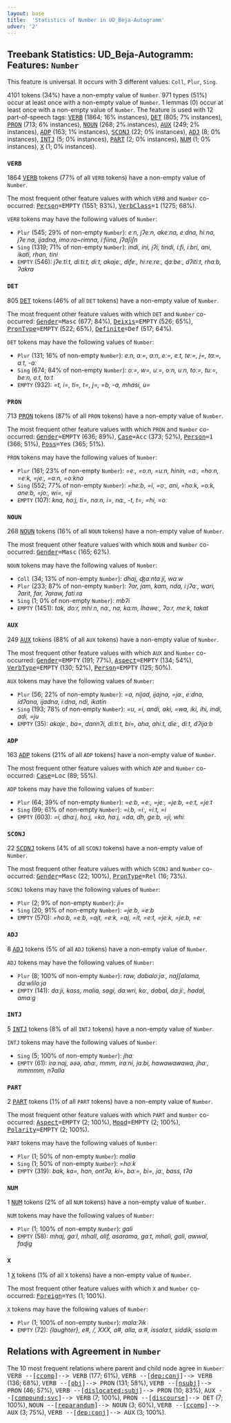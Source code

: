 ```yaml
---
layout: base
title:  'Statistics of Number in UD_Beja-Autogramm'
udver: '2'
---
```


## Treebank Statistics: UD_Beja-Autogramm: Features: `Number`

This feature is universal.
It occurs with 3 different values: `Coll`, `Plur`, `Sing`.

4101 tokens (34%) have a non-empty value of `Number`.
971 types (51%) occur at least once with a non-empty value of `Number`.
1 lemmas (0) occur at least once with a non-empty value of `Number`.
The feature is used with 12 part-of-speech tags: <tt><a href="bej_autogramm-pos-VERB.html">VERB</a></tt> (1864; 16% instances), <tt><a href="bej_autogramm-pos-DET.html">DET</a></tt> (805; 7% instances), <tt><a href="bej_autogramm-pos-PRON.html">PRON</a></tt> (713; 6% instances), <tt><a href="bej_autogramm-pos-NOUN.html">NOUN</a></tt> (268; 2% instances), <tt><a href="bej_autogramm-pos-AUX.html">AUX</a></tt> (249; 2% instances), <tt><a href="bej_autogramm-pos-ADP.html">ADP</a></tt> (163; 1% instances), <tt><a href="bej_autogramm-pos-SCONJ.html">SCONJ</a></tt> (22; 0% instances), <tt><a href="bej_autogramm-pos-ADJ.html">ADJ</a></tt> (8; 0% instances), <tt><a href="bej_autogramm-pos-INTJ.html">INTJ</a></tt> (5; 0% instances), <tt><a href="bej_autogramm-pos-PART.html">PART</a></tt> (2; 0% instances), <tt><a href="bej_autogramm-pos-NUM.html">NUM</a></tt> (1; 0% instances), <tt><a href="bej_autogramm-pos-X.html">X</a></tt> (1; 0% instances).

### `VERB`

1864 <tt><a href="bej_autogramm-pos-VERB.html">VERB</a></tt> tokens (77% of all `VERB` tokens) have a non-empty value of `Number`.

The most frequent other feature values with which `VERB` and `Number` co-occurred: <tt><a href="bej_autogramm-feat-Person.html">Person</a></tt><tt>=EMPTY</tt> (1551; 83%), <tt><a href="bej_autogramm-feat-VerbClass.html">VerbClass</a></tt><tt>=1</tt> (1275; 68%).

`VERB` tokens may have the following values of `Number`:

* `Plur` (545; 29% of non-empty `Number`): <em>eːn, jʔeːn, akeːna, eːdna, hiːna, jʔeːna, ijadna, imoːra~rimna, iːfiina, jʔaʃiʃn</em>
* `Sing` (1319; 71% of non-empty `Number`): <em>indi, ini, jʔi, tindi, iːfi, iːbri, ani, ikati, rhan, tini</em>
* `EMPTY` (546): <em>jʔeːtiːt, diːtiːt, diːt, akajeː, difeː, hiːreːreː, ɖaːbeː, dʔitiːt, rhaːb, ʔakra</em>

### `DET`

805 <tt><a href="bej_autogramm-pos-DET.html">DET</a></tt> tokens (46% of all `DET` tokens) have a non-empty value of `Number`.

The most frequent other feature values with which `DET` and `Number` co-occurred: <tt><a href="bej_autogramm-feat-Gender.html">Gender</a></tt><tt>=Masc</tt> (677; 84%), <tt><a href="bej_autogramm-feat-Deixis.html">Deixis</a></tt><tt>=EMPTY</tt> (526; 65%), <tt><a href="bej_autogramm-feat-PronType.html">PronType</a></tt><tt>=EMPTY</tt> (522; 65%), <tt><a href="bej_autogramm-feat-Definite.html">Definite</a></tt><tt>=Def</tt> (517; 64%).

`DET` tokens may have the following values of `Number`:

* `Plur` (131; 16% of non-empty `Number`): <em>eːn, aː=, aːn, eː=, eːt, teː=, j=, taː=, aːt, -aː</em>
* `Sing` (674; 84% of non-empty `Number`): <em>oː=, w=, uː=, oːn, uːn, toː=, tuː=, beːn, oːt, toːt</em>
* `EMPTY` (932): <em>=t, i=, ti=, t=, j=, =b, -a, mhasi, u=</em>

### `PRON`

713 <tt><a href="bej_autogramm-pos-PRON.html">PRON</a></tt> tokens (87% of all `PRON` tokens) have a non-empty value of `Number`.

The most frequent other feature values with which `PRON` and `Number` co-occurred: <tt><a href="bej_autogramm-feat-Gender.html">Gender</a></tt><tt>=EMPTY</tt> (636; 89%), <tt><a href="bej_autogramm-feat-Case.html">Case</a></tt><tt>=Acc</tt> (373; 52%), <tt><a href="bej_autogramm-feat-Person.html">Person</a></tt><tt>=1</tt> (366; 51%), <tt><a href="bej_autogramm-feat-Poss.html">Poss</a></tt><tt>=Yes</tt> (365; 51%).

`PRON` tokens may have the following values of `Number`:

* `Plur` (161; 23% of non-empty `Number`): <em>=eː, =oːn, =uːn, hinin, =aː, =hoːn, =eːk, =jeː, =aːn, =oːkna</em>
* `Sing` (552; 77% of non-empty `Number`): <em>=heːb, =i, =oː, ani, =hoːk, =oːk, aneːb, =joː, wi=, =ji</em>
* `EMPTY` (107): <em>kna, hoːj, ti=, naːn, i=, naː, -t, t=, =hi, =oː</em>

### `NOUN`

268 <tt><a href="bej_autogramm-pos-NOUN.html">NOUN</a></tt> tokens (16% of all `NOUN` tokens) have a non-empty value of `Number`.

The most frequent other feature values with which `NOUN` and `Number` co-occurred: <tt><a href="bej_autogramm-feat-Gender.html">Gender</a></tt><tt>=Masc</tt> (165; 62%).

`NOUN` tokens may have the following values of `Number`:

* `Coll` (34; 13% of non-empty `Number`): <em>dhaj, ʤaːntaːji, waːw</em>
* `Plur` (233; 87% of non-empty `Number`): <em>ʔar, jam, kam, nda, iːjʔaː, wari, ʔarit, far, ʔaraw, fatiːra</em>
* `Sing` (1; 0% of non-empty `Number`): <em>mbʔi</em>
* `EMPTY` (1451): <em>tak, doːr, mhiːn, naː, na, kaːm, lhaweː, ʔoːr, meːk, takat</em>

### `AUX`

249 <tt><a href="bej_autogramm-pos-AUX.html">AUX</a></tt> tokens (88% of all `AUX` tokens) have a non-empty value of `Number`.

The most frequent other feature values with which `AUX` and `Number` co-occurred: <tt><a href="bej_autogramm-feat-Gender.html">Gender</a></tt><tt>=EMPTY</tt> (191; 77%), <tt><a href="bej_autogramm-feat-Aspect.html">Aspect</a></tt><tt>=EMPTY</tt> (134; 54%), <tt><a href="bej_autogramm-feat-VerbType.html">VerbType</a></tt><tt>=EMPTY</tt> (130; 52%), <tt><a href="bej_autogramm-feat-Person.html">Person</a></tt><tt>=EMPTY</tt> (125; 50%).

`AUX` tokens may have the following values of `Number`:

* `Plur` (56; 22% of non-empty `Number`): <em>=a, nijad, ijajna, =jaː, eːdna, idʔana, ijadna, iːdna, ndi, ikatin</em>
* `Sing` (193; 78% of non-empty `Number`): <em>=u, =i, andi, aki, =wa, iki, ihi, indi, adi, =ju</em>
* `EMPTY` (35): <em>akajeː, ba=, dannʔi, diːtiːt, bi=, aha, ahiːt, dieː, diːt, dʔijaːb</em>

### `ADP`

163 <tt><a href="bej_autogramm-pos-ADP.html">ADP</a></tt> tokens (21% of all `ADP` tokens) have a non-empty value of `Number`.

The most frequent other feature values with which `ADP` and `Number` co-occurred: <tt><a href="bej_autogramm-feat-Case.html">Case</a></tt><tt>=Loc</tt> (89; 55%).

`ADP` tokens may have the following values of `Number`:

* `Plur` (64; 39% of non-empty `Number`): <em>=eːb, =eː, =jeː, =jeːb, =eːt, =jeːt</em>
* `Sing` (99; 61% of non-empty `Number`): <em>=iːb, =iː, =iːt, =i</em>
* `EMPTY` (603): <em>=i, dhaːj, hoːj, =ka, haːj, =da, dh, geːb, =ji, whiː</em>

### `SCONJ`

22 <tt><a href="bej_autogramm-pos-SCONJ.html">SCONJ</a></tt> tokens (4% of all `SCONJ` tokens) have a non-empty value of `Number`.

The most frequent other feature values with which `SCONJ` and `Number` co-occurred: <tt><a href="bej_autogramm-feat-Gender.html">Gender</a></tt><tt>=Masc</tt> (22; 100%), <tt><a href="bej_autogramm-feat-PronType.html">PronType</a></tt><tt>=Rel</tt> (16; 73%).

`SCONJ` tokens may have the following values of `Number`:

* `Plur` (2; 9% of non-empty `Number`): <em>ji=</em>
* `Sing` (20; 91% of non-empty `Number`): <em>=jeːb, =eːb</em>
* `EMPTY` (570): <em>=hoːb, =eːb, =ajt, =eːk, =aj, =it, =eːt, =jeːk, =jeːb, =eː</em>

### `ADJ`

8 <tt><a href="bej_autogramm-pos-ADJ.html">ADJ</a></tt> tokens (5% of all `ADJ` tokens) have a non-empty value of `Number`.

`ADJ` tokens may have the following values of `Number`:

* `Plur` (8; 100% of non-empty `Number`): <em>raw, dabaloːjaː, naʃʃalama, daːwliloːja</em>
* `EMPTY` (141): <em>daːji, kass, malia, sagi, daːwri, koː, dabal, daːjiː, hadal, amaːg</em>

### `INTJ`

5 <tt><a href="bej_autogramm-pos-INTJ.html">INTJ</a></tt> tokens (8% of all `INTJ` tokens) have a non-empty value of `Number`.

`INTJ` tokens may have the following values of `Number`:

* `Sing` (5; 100% of non-empty `Number`): <em>jhaː</em>
* `EMPTY` (61): <em>iraːnaj, əəə, ahaː, mmm, iraːni, jaːbi, hawawawawa, jhaː, mmmmm, nʔalla</em>

### `PART`

2 <tt><a href="bej_autogramm-pos-PART.html">PART</a></tt> tokens (1% of all `PART` tokens) have a non-empty value of `Number`.

The most frequent other feature values with which `PART` and `Number` co-occurred: <tt><a href="bej_autogramm-feat-Aspect.html">Aspect</a></tt><tt>=EMPTY</tt> (2; 100%), <tt><a href="bej_autogramm-feat-Mood.html">Mood</a></tt><tt>=EMPTY</tt> (2; 100%), <tt><a href="bej_autogramm-feat-Polarity.html">Polarity</a></tt><tt>=EMPTY</tt> (2; 100%).

`PART` tokens may have the following values of `Number`:

* `Plur` (1; 50% of non-empty `Number`): <em>malia</em>
* `Sing` (1; 50% of non-empty `Number`): <em>=hoːk</em>
* `EMPTY` (319): <em>bak, ka=, han, ontʔa, ki=, baː=, bi=, jaː, bass, tʔa</em>

### `NUM`

1 <tt><a href="bej_autogramm-pos-NUM.html">NUM</a></tt> tokens (2% of all `NUM` tokens) have a non-empty value of `Number`.

`NUM` tokens may have the following values of `Number`:

* `Plur` (1; 100% of non-empty `Number`): <em>gali</em>
* `EMPTY` (58): <em>mhaj, gaːl, mhall, alif, asarama, gaːt, mhali, gali, awwal, faɖig</em>

### `X`

1 <tt><a href="bej_autogramm-pos-X.html">X</a></tt> tokens (1% of all `X` tokens) have a non-empty value of `Number`.

The most frequent other feature values with which `X` and `Number` co-occurred: <tt><a href="bej_autogramm-feat-Foreign.html">Foreign</a></tt><tt>=Yes</tt> (1; 100%).

`X` tokens may have the following values of `Number`:

* `Plur` (1; 100% of non-empty `Number`): <em>malaːʔik</em>
* `EMPTY` (72): <em>{laughter}, e#, /, XXX, a#, alla, aː#, issalaːt, siddik, ssalaːm</em>

## Relations with Agreement in `Number`

The 10 most frequent relations where parent and child node agree in `Number`:
<tt>VERB --[<tt><a href="bej_autogramm-dep-ccomp.html">ccomp</a></tt>]--> VERB</tt> (177; 61%),
<tt>VERB --[<tt><a href="bej_autogramm-dep-dep-conj.html">dep:conj</a></tt>]--> VERB</tt> (136; 68%),
<tt>VERB --[<tt><a href="bej_autogramm-dep-obj.html">obj</a></tt>]--> PRON</tt> (131; 58%),
<tt>VERB --[<tt><a href="bej_autogramm-dep-nsubj.html">nsubj</a></tt>]--> PRON</tt> (46; 57%),
<tt>VERB --[<tt><a href="bej_autogramm-dep-dislocated-subj.html">dislocated:subj</a></tt>]--> PRON</tt> (10; 83%),
<tt>AUX --[<tt><a href="bej_autogramm-dep-compound-svc.html">compound:svc</a></tt>]--> VERB</tt> (7; 100%),
<tt>PRON --[<tt><a href="bej_autogramm-dep-discourse.html">discourse</a></tt>]--> DET</tt> (7; 100%),
<tt>NOUN --[<tt><a href="bej_autogramm-dep-reparandum.html">reparandum</a></tt>]--> NOUN</tt> (3; 60%),
<tt>VERB --[<tt><a href="bej_autogramm-dep-ccomp.html">ccomp</a></tt>]--> AUX</tt> (3; 75%),
<tt>VERB --[<tt><a href="bej_autogramm-dep-dep-conj.html">dep:conj</a></tt>]--> AUX</tt> (3; 100%).

